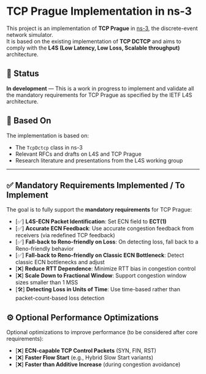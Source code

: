 # TCP Prague Implementation in ns-3

This project is an implementation of **TCP Prague** in [ns-3](https://www.nsnam.org/), the discrete-event network simulator.  
It is based on the existing implementation of **TCP DCTCP** and aims to comply with the **L4S (Low Latency, Low Loss, Scalable throughput)** architecture.

## 🚧 Status

**In development** — This is a work in progress to implement and validate all the mandatory requirements for TCP Prague as specified by the IETF L4S architecture.

## 🧩 Based On

The implementation is based on:
- The `TcpDctcp` class in ns-3
- Relevant RFCs and drafts on L4S and TCP Prague
- Research literature and presentations from the L4S working group

---

## ✅ Mandatory Requirements Implemented / To Implement

The goal is to fully support the **mandatory requirements** for TCP Prague:

- [✅] **L4S-ECN Packet Identification**: Set ECN field to **ECT(1)**
- [✅] **Accurate ECN Feedback**: Use accurate congestion feedback from receivers (via redefined TCP feedback)
- [✅] **Fall-back to Reno-friendly on Loss**: On detecting loss, fall back to a Reno-friendly behavior
- [✅] **Fall-back to Reno-friendly on Classic ECN Bottleneck**: Detect classic ECN bottlenecks and adjust
- [❌] **Reduce RTT Dependence**: Minimize RTT bias in congestion control
- [❌] **Scale Down to Fractional Window**: Support congestion window sizes smaller than 1 MSS
- [🛠️] **Detecting Loss in Units of Time**: Use time-based rather than packet-count-based loss detection

## ⚙️ Optional Performance Optimizations

Optional optimizations to improve performance (to be considered after core requirements):

- [❌] **ECN-capable TCP Control Packets** (SYN, FIN, RST)
- [❌] **Faster Flow Start** (e.g., Hybrid Slow Start variants)
- [❌] **Faster than Additive Increase** (during congestion avoidance)

